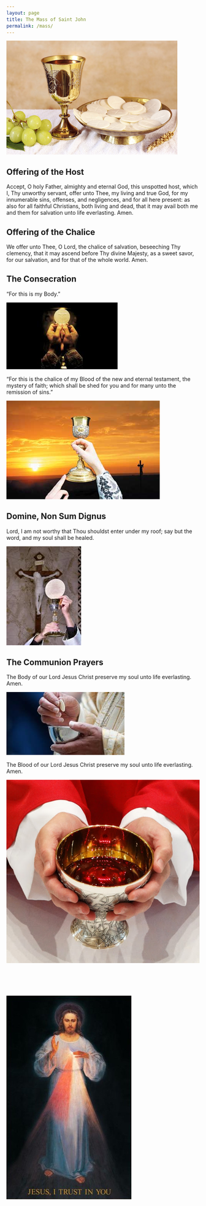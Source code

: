 ```yaml
---
layout: page
title: The Mass of Saint John
permalink: /mass/
---
```



![alt text](assets/images/gifts.jpg)   
## Offering of the Host ##
Accept, O holy Father, almighty and eternal God, this unspotted host, which I, Thy unworthy servant, offer unto Thee, my living and true God, for my innumerable sins, offenses, and negligences, and for all here present: as also for all faithful Christians, both living and dead, that it may avail both me and them for salvation unto life everlasting. Amen.

## Offering of the Chalice ##
We offer unto Thee, O Lord, the chalice of salvation, beseeching Thy clemency, that it may ascend before Thy divine Majesty, as a sweet savor, for our salvation, and for that of the whole world. Amen.

## The Consecration ##
“For this is my Body.”  

![alt text](assets/images/host.jpg)   

“For this is the chalice of my Blood of the new and eternal testament, the mystery of faith; which shall be shed for you and for many unto the remission of sins.”  

![alt text](assets/images/chalice.jpg)   

## Domine, Non Sum Dignus ##
Lord, I am not worthy that Thou shouldst enter under my roof; say but the word, and my soul shall be healed.  

![alt text](assets/images/LambofGod.jpg)   

## The Communion Prayers ##
The Body of our Lord Jesus Christ preserve my soul unto life everlasting. Amen.  

![alt text](assets/images/receiving.jpg)   

The Blood of our Lord Jesus Christ preserve my soul unto life everlasting. Amen.  

![alt text](assets/images/receiving_c.jpg)   

<br><br><br>  
![alt text](assets/images/IMG_20190422_195345_600.jpg)  
